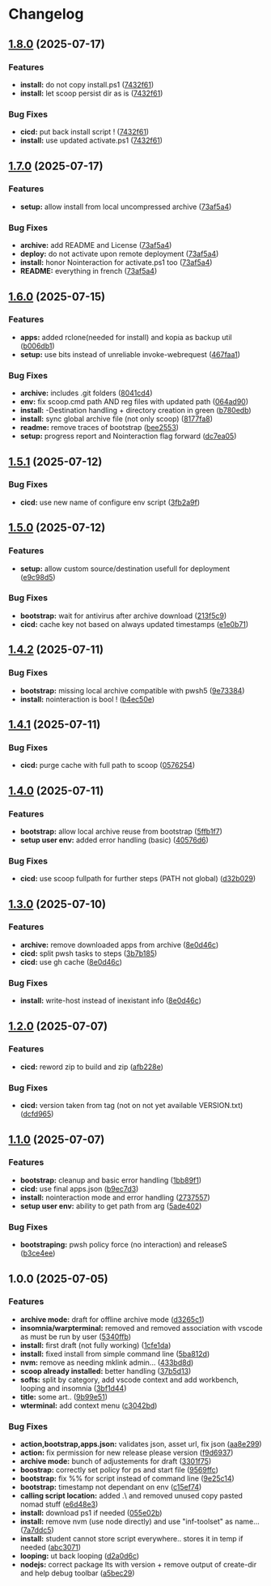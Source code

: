 # Changelog

## [1.8.0](https://github.com/ETML-INF/standard-toolset/compare/v1.7.0...v1.8.0) (2025-07-17)


### Features

* **install:** do not copy install.ps1 ([7432f61](https://github.com/ETML-INF/standard-toolset/commit/7432f6116ec6cfdc01d79a86cfc0a7ee94faec5a))
* **install:** let scoop persist dir as is ([7432f61](https://github.com/ETML-INF/standard-toolset/commit/7432f6116ec6cfdc01d79a86cfc0a7ee94faec5a))


### Bug Fixes

* **cicd:** put back install script ! ([7432f61](https://github.com/ETML-INF/standard-toolset/commit/7432f6116ec6cfdc01d79a86cfc0a7ee94faec5a))
* **install:** use updated activate.ps1 ([7432f61](https://github.com/ETML-INF/standard-toolset/commit/7432f6116ec6cfdc01d79a86cfc0a7ee94faec5a))

## [1.7.0](https://github.com/ETML-INF/standard-toolset/compare/v1.6.0...v1.7.0) (2025-07-17)


### Features

* **setup:** allow install from local uncompressed archive ([73af5a4](https://github.com/ETML-INF/standard-toolset/commit/73af5a4aa90c68293cb58b4949a52594b1d2d508))


### Bug Fixes

* **archive:** add README and License ([73af5a4](https://github.com/ETML-INF/standard-toolset/commit/73af5a4aa90c68293cb58b4949a52594b1d2d508))
* **deploy:** do not activate upon remote deployment ([73af5a4](https://github.com/ETML-INF/standard-toolset/commit/73af5a4aa90c68293cb58b4949a52594b1d2d508))
* **install:** honor Nointeraction for activate.ps1 too ([73af5a4](https://github.com/ETML-INF/standard-toolset/commit/73af5a4aa90c68293cb58b4949a52594b1d2d508))
* **README:** everything in french ([73af5a4](https://github.com/ETML-INF/standard-toolset/commit/73af5a4aa90c68293cb58b4949a52594b1d2d508))

## [1.6.0](https://github.com/ETML-INF/standard-toolset/compare/v1.5.1...v1.6.0) (2025-07-15)


### Features

* **apps:** added rclone(needed for install) and kopia as backup util ([b006db1](https://github.com/ETML-INF/standard-toolset/commit/b006db1956c018781cde16f91065127aea18b766))
* **setup:** use bits instead of unreliable invoke-webrequest ([467faa1](https://github.com/ETML-INF/standard-toolset/commit/467faa158fafbd8a68a5c456a87a5552d11deb5b))


### Bug Fixes

* **archive:** includes .git folders ([8041cd4](https://github.com/ETML-INF/standard-toolset/commit/8041cd4aa8fae7b993af6aade281c318c6939fb6))
* **env:** fix scoop.cmd path AND reg files with updated path ([064ad90](https://github.com/ETML-INF/standard-toolset/commit/064ad905bad6675921cade24c75c54c8afbfa9b7))
* **install:** -Destination handling + directory creation in green ([b780edb](https://github.com/ETML-INF/standard-toolset/commit/b780edbd4c68c7620023f4e2dc35e2328ed6b320))
* **install:** sync global archive file (not only scoop) ([8177fa8](https://github.com/ETML-INF/standard-toolset/commit/8177fa878cc0b810cc204f0ac89f07c5e8c9fb75))
* **readme:** remove traces of bootstrap ([bee2553](https://github.com/ETML-INF/standard-toolset/commit/bee255326015c09ca84169ede8318c0699bfd38f))
* **setup:** progress report and Nointeraction flag forward ([dc7ea05](https://github.com/ETML-INF/standard-toolset/commit/dc7ea0501f8205aa65e765b132518726fce2c6c8))

## [1.5.1](https://github.com/ETML-INF/standard-toolset/compare/v1.5.0...v1.5.1) (2025-07-12)


### Bug Fixes

* **cicd:** use new name of configure env script ([3fb2a9f](https://github.com/ETML-INF/standard-toolset/commit/3fb2a9fe852942aa4c42377a953e63d062952d57))

## [1.5.0](https://github.com/ETML-INF/standard-toolset/compare/v1.4.2...v1.5.0) (2025-07-12)


### Features

* **setup:** allow custom source/destination usefull for deployment ([e9c98d5](https://github.com/ETML-INF/standard-toolset/commit/e9c98d59bbd92aa632548d4ba37d65b9cd6b05a3))


### Bug Fixes

* **bootstrap:** wait for antivirus after archive download ([213f5c9](https://github.com/ETML-INF/standard-toolset/commit/213f5c901b0929012c6c951d292d53fd27c96820))
* **cicd:** cache key not based on always updated timestamps ([e1e0b71](https://github.com/ETML-INF/standard-toolset/commit/e1e0b71931c74221b1c1d0864be10129f1fddf62))

## [1.4.2](https://github.com/ETML-INF/standard-toolset/compare/v1.4.1...v1.4.2) (2025-07-11)


### Bug Fixes

* **bootstrap:** missing local archive compatible with pwsh5 ([9e73384](https://github.com/ETML-INF/standard-toolset/commit/9e7338417cf79c12929909549de2fb716da7a220))
* **install:** nointeraction is bool ! ([b4ec50e](https://github.com/ETML-INF/standard-toolset/commit/b4ec50e2cca8caa2b1e70f4969dd0ed952377632))

## [1.4.1](https://github.com/ETML-INF/standard-toolset/compare/v1.4.0...v1.4.1) (2025-07-11)


### Bug Fixes

* **cicd:** purge cache with full path to scoop ([0576254](https://github.com/ETML-INF/standard-toolset/commit/0576254198f9ed9820bcc0cb680df8e827954b75))

## [1.4.0](https://github.com/ETML-INF/standard-toolset/compare/v1.3.0...v1.4.0) (2025-07-11)


### Features

* **bootstrap:** allow local archive reuse from bootstrap ([5ffb1f7](https://github.com/ETML-INF/standard-toolset/commit/5ffb1f7e4083d4c4a86c62cdb8b04ed69d9c8767))
* **setup user env:** added error handling (basic) ([40576d6](https://github.com/ETML-INF/standard-toolset/commit/40576d69f71bd2ba659d590a30c72ac16247d9a3))


### Bug Fixes

* **cicd:** use scoop fullpath for further steps (PATH not global) ([d32b029](https://github.com/ETML-INF/standard-toolset/commit/d32b0290f4f06b5933b3d659f804117edda29cfd))

## [1.3.0](https://github.com/ETML-INF/standard-toolset/compare/v1.2.0...v1.3.0) (2025-07-10)


### Features

* **archive:** remove downloaded apps from archive ([8e0d46c](https://github.com/ETML-INF/standard-toolset/commit/8e0d46cb4e1e41c475e3868da6a94aa4fc3d5415))
* **cicd:** split pwsh tasks to steps ([3b7b185](https://github.com/ETML-INF/standard-toolset/commit/3b7b185d50e7cba09b0d6ac8e6d1497630b466e9))
* **cicd:** use gh cache ([8e0d46c](https://github.com/ETML-INF/standard-toolset/commit/8e0d46cb4e1e41c475e3868da6a94aa4fc3d5415))


### Bug Fixes

* **install:** write-host instead of inexistant info ([8e0d46c](https://github.com/ETML-INF/standard-toolset/commit/8e0d46cb4e1e41c475e3868da6a94aa4fc3d5415))

## [1.2.0](https://github.com/ETML-INF/standard-toolset/compare/v1.1.0...v1.2.0) (2025-07-07)


### Features

* **cicd:** reword zip to build and zip ([afb228e](https://github.com/ETML-INF/standard-toolset/commit/afb228e96add216a4009ac10d0182cd7effae2af))


### Bug Fixes

* **cicd:** version taken from tag (not on not yet available VERSION.txt) ([dcfd965](https://github.com/ETML-INF/standard-toolset/commit/dcfd965b36be2bf56c2506891b11493e87ac5c2c))

## [1.1.0](https://github.com/ETML-INF/standard-toolset/compare/v1.0.0...v1.1.0) (2025-07-07)


### Features

* **bootstrap:** cleanup and basic error handling ([1bb89f1](https://github.com/ETML-INF/standard-toolset/commit/1bb89f1c9ff1997b6cbdcf60191264dca9e3171f))
* **cicd:** use final apps.json ([b9ec7d3](https://github.com/ETML-INF/standard-toolset/commit/b9ec7d3cd02637a15498a8469d683cdd6f018a3c))
* **install:** nointeraction mode and error handling ([2737557](https://github.com/ETML-INF/standard-toolset/commit/2737557f371a7bf52f32bb1178cad28ef0d80bd5))
* **setup user env:** ability to get path from arg ([5ade402](https://github.com/ETML-INF/standard-toolset/commit/5ade40222e187e1a47e4f4df5940a6fa98c5c540))


### Bug Fixes

* **bootstraping:** pwsh policy force (no interaction) and releaseS ([b3ce4ee](https://github.com/ETML-INF/standard-toolset/commit/b3ce4eed854800a0970284846e7c74ec379da2cf))

## 1.0.0 (2025-07-05)


### Features

* **archive mode:** draft for offline archive mode ([d3265c1](https://github.com/ETML-INF/standard-toolset/commit/d3265c10ded3d668ea1ea0e80d312df02e89db9e))
* **insomnia/warpterminal:** removed and removed association with vscode as must be run by user ([5340ffb](https://github.com/ETML-INF/standard-toolset/commit/5340ffbbbe8280ef5f81efe8e6dd4d9f0a09f9c2))
* **install:** first draft (not fully working) ([1cfe1da](https://github.com/ETML-INF/standard-toolset/commit/1cfe1da825cc88b53dc55e97326ce688a3207996))
* **install:** fixed install from simple command line ([5ba812d](https://github.com/ETML-INF/standard-toolset/commit/5ba812d152153ee6475be7bb8d9c0f29a4d13c5a))
* **nvm:** remove as needing mklink admin... ([433bd8d](https://github.com/ETML-INF/standard-toolset/commit/433bd8d375ea469f8cc11c52282d9f78f5fef03e))
* **scoop already installed:** better handling ([37b5d13](https://github.com/ETML-INF/standard-toolset/commit/37b5d1320455ab57b6a0ba17648f7135b912435a))
* **softs:** split by category, add vscode context and add workbench, looping and insomnia ([3bf1d44](https://github.com/ETML-INF/standard-toolset/commit/3bf1d4487fc655c196dfc04cbd55fb7f2d95d8f8))
* **title:** some art.. ([9b99e51](https://github.com/ETML-INF/standard-toolset/commit/9b99e5119387eedb08df1671c0d25bf828717320))
* **wterminal:** add context menu ([c3042bd](https://github.com/ETML-INF/standard-toolset/commit/c3042bd08b73cc41295f80490d386641e52e9a94))


### Bug Fixes

* **action,bootstrap,apps.json:** validates json, asset url, fix json ([aa8e299](https://github.com/ETML-INF/standard-toolset/commit/aa8e299e738b1176a733cf8e08eff4c3ceff2502))
* **action:** fix permission for new release please version ([f9d6937](https://github.com/ETML-INF/standard-toolset/commit/f9d6937b806b435184185b67202a912bc135fb38))
* **archive mode:** bunch of adjustements for draft ([3301f75](https://github.com/ETML-INF/standard-toolset/commit/3301f75d89d07c52b6a955fab76ea709b47ff84f))
* **boostrap:** correctly set policy for ps and start file ([9569ffc](https://github.com/ETML-INF/standard-toolset/commit/9569ffc8bbafdf9fa72a323c031e51b7f5bb4777))
* **bootstrap:** fix %% for script instead of command line ([9e25c14](https://github.com/ETML-INF/standard-toolset/commit/9e25c14bea399522f18578a5ba6635746d6a62c0))
* **bootstrap:** timestamp not dependant on env ([c15ef74](https://github.com/ETML-INF/standard-toolset/commit/c15ef7471c909af25a77b4846d107e46edf66d7f))
* **calling script location:** added .\ and removed unused copy pasted nomad stuff ([e6d48e3](https://github.com/ETML-INF/standard-toolset/commit/e6d48e31c3b5dccc60b6d0f6dfbab492b16b114e))
* **install:** download ps1 if needed ([055e02b](https://github.com/ETML-INF/standard-toolset/commit/055e02b49e9c59760eabdba955ccbc8c5694e098))
* **install:** remove nvm (use node directly) and use "inf-toolset" as name... ([7a7ddc5](https://github.com/ETML-INF/standard-toolset/commit/7a7ddc5d941cff1e85ce2424dec5c71d75d0dfb4))
* **install:** student cannot store script everywhere.. stores it in temp if needed ([abc3071](https://github.com/ETML-INF/standard-toolset/commit/abc30719d90aad582154b9421496dfd0d0de23f2))
* **looping:** ut back looping ([d2a0d6c](https://github.com/ETML-INF/standard-toolset/commit/d2a0d6c0d78dcfc6e3fe465646ac52546c855a99))
* **nodejs:** correct package lts with version + remove output of create-dir and help debug toolbar ([a5bec29](https://github.com/ETML-INF/standard-toolset/commit/a5bec2923214fd5ed5cc50ac7a208309f39e2970))
